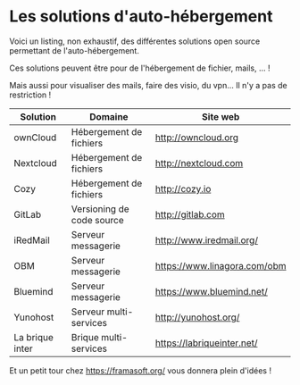 # Les solutions d'auto-hébergement

Voici un listing, non exhaustif,
des différentes solutions open source permettant de l'auto-hébergement.

Ces solutions peuvent être pour de l'hébergement de fichier, mails, ... ! 

Mais aussi pour visualiser des mails, faire des visio, du vpn...
Il n'y a pas de restriction !

| Solution | Domaine | Site web |
| -- | -- | -- |
| ownCloud | Hébergement de fichiers | http://owncloud.org |
| Nextcloud | Hébergement de fichiers | http://nextcloud.com |
| Cozy | Hébergement de fichiers | http://cozy.io |
| GitLab | Versioning de code source | http://gitlab.com |
| iRedMail | Serveur messagerie | http://www.iredmail.org/ |
| OBM | Serveur messagerie | https://www.linagora.com/obm |
| Bluemind | Serveur messagerie | https://www.bluemind.net/ |
| Yunohost | Serveur multi-services | http://yunohost.org/ |
| La brique inter | Brique multi-services |  https://labriqueinter.net/ |

Et un petit tour chez https://framasoft.org/ vous donnera plein d'idées !
